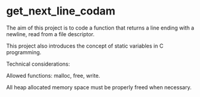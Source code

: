 # get_next_line_codam

The aim of this project is to code a function that returns a line ending with a newline, read from a file descriptor.

This project also introduces the concept of static variables in C programming.

Technical considerations:

Allowed functions: malloc, free, write.

All heap allocated memory space must be properly freed when necessary.

